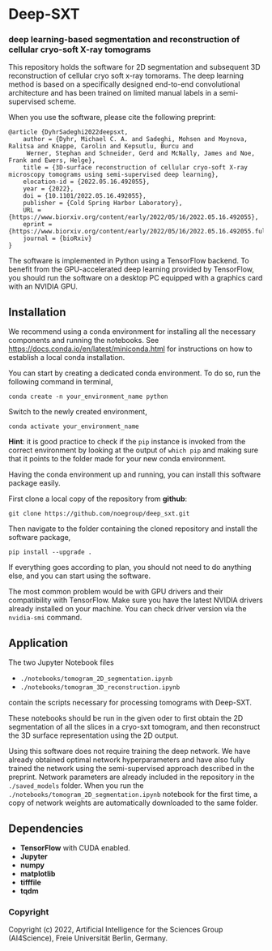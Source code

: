 # Deep-SXT
### deep learning-based segmentation and reconstruction of cellular cryo-soft X-ray tomograms

This repository holds the software for 2D segmentation and subsequent 3D reconstruction of cellular cryo soft x-ray tomorams.
The deep learning method is based on a specifically designed end-to-end convolutional architecture and has been trained on limited manual labels in a semi-supervised scheme. 

When you use the software, please cite the following preprint:

```
@article {DyhrSadeghi2022deepsxt,
	author = {Dyhr, Michael C. A. and Sadeghi, Mohsen and Moynova, Ralitsa and Knappe, Carolin and Kepsutlu, Burcu and
	 Werner, Stephan and Schneider, Gerd and McNally, James and Noe, Frank and Ewers, Helge},
	title = {3D-surface reconstruction of cellular cryo-soft X-ray microscopy tomograms using semi-supervised deep learning},
	elocation-id = {2022.05.16.492055},
	year = {2022},
	doi = {10.1101/2022.05.16.492055},
	publisher = {Cold Spring Harbor Laboratory},
	URL = {https://www.biorxiv.org/content/early/2022/05/16/2022.05.16.492055},
	eprint = {https://www.biorxiv.org/content/early/2022/05/16/2022.05.16.492055.full.pdf},
	journal = {bioRxiv}
}
```

The software is implemented in Python using a TensorFlow backend. To benefit from the GPU-accelerated deep learning provided by TensorFlow, you should run the software on a desktop PC equipped with a graphics card with an NVIDIA GPU.

Installation
---

We recommend using a conda environment for installing all the necessary components and running the notebooks. See <a href="https://docs.conda.io/en/latest/miniconda.html">https://docs.conda.io/en/latest/miniconda.html</a> for instructions on how to establish a local conda installation.

You can start by creating a dedicated conda environment. To do so, run the following command in terminal,

```
conda create -n your_environment_name python
```

Switch to the newly created environment,
 
```
conda activate your_environment_name
```

**Hint**: it is good practice to check if the ```pip``` instance is invoked from the correct environment by looking at the output of ```which pip``` and making sure that it points to the folder made for your new conda environment.

Having the conda environment up and running, you can install this software package easily.

First clone a local copy of the repository from **github**:

```
git clone https://github.com/noegroup/deep_sxt.git
```

Then navigate to the folder containing the cloned repository and install the software package,

```
pip install --upgrade .
```

If everything goes according to plan, you should not need to do anything else, and you can start using the software.

The most common problem would be with GPU drivers and their compatibility with TensorFlow. Make sure you have the latest NVIDIA drivers already installed on your machine. You can check driver version via the ```nvidia-smi``` command.


Application
---

The two Jupyter Notebook files

 - ```./notebooks/tomogram_2D_segmentation.ipynb```
 - ```./notebooks/tomogram_3D_reconstruction.ipynb```

contain the scripts necessary for processing tomograms with Deep-SXT.

These notebooks should be run in the given oder to first obtain the 2D segmentation of all the slices in a cryo-sxt tomogram, and then reconstruct the 3D surface representation using the 2D output. 

Using this software does not require training the deep network.
We have already obtained optimal network hyperparameters and have also fully trained the network using the semi-supervised approach described in the preprint.
Network parameters are already included in the repository in the ```./saved_models``` folder.
When you run the ```./notebooks/tomogram_2D_segmentation.ipynb``` notebook for the first time, a copy of network weights are automatically downloaded to the same folder.


Dependencies
---

 - **TensorFlow** with CUDA enabled. 
 - **Jupyter**
 - **numpy**
 - **matplotlib**
 - **tifffile**
 - **tqdm**

### Copyright

Copyright (c) 2022, Artificial Intelligence for the Sciences Group (AI4Science), Freie Universität Berlin, Germany.


